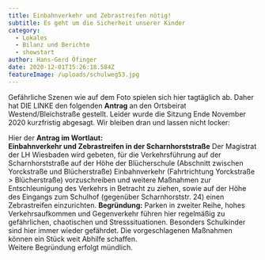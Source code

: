 ```yaml
---
title: Einbahnverkehr und Zebrastreifen nötig!
subtitle: Es geht um die Sicherheit unserer Kinder
category:
  - Lokales
  - Bilanz und Berichte
  - showstart
author: Hans-Gerd Öfinger
date: 2020-12-01T15:26:18.584Z
featureImage: /uploads/schulweg53.jpg
---
```

Gefährliche Szenen wie auf dem Foto spielen sich hier tagtäglich ab. Daher hat DIE LINKE den folgenden **Antrag** an den Ortsbeirat Westend/Bleichstraße gestellt. Leider wurde die Sitzung Ende November 2020 kurzfristig abgesagt.  Wir bleiben dran und lassen nicht locker:

Hier der **Antrag im Wortlaut:**\
**Einbahnverkehr und Zebrastreifen in der Scharnhorststraße**
Der Magistrat der LH Wiesbaden wird gebeten,
für die Verkehrsführung auf der Scharnhorststraße auf der Höhe der Blücherschule (Abschnitt zwischen Yorckstraße und Blücherstraße) Einbahnverkehr (Fahrtrichtung Yorckstraße > Blücherstraße) vorzuschreiben und weitere Maßnahmen zur Entschleunigung des Verkehrs in Betracht zu ziehen, sowie auf der Höhe des Eingangs zum Schulhof (gegenüber Scharnhorststr. 24) einen Zebrastreifen einzurichten.
**Begründung:** Parken in zweiter Reihe, hohes Verkehrsaufkommen und Gegenverkehr führen hier regelmäßig zu gefährlichen, chaotischen und Stresssituationen. Besonders Schulkinder sind hier immer wieder gefährdet. Die vorgeschlagenen Maßnahmen können ein Stück weit Abhilfe schaffen.\
Weitere Begründung erfolgt mündlich.